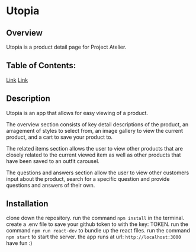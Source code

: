 # Utopia

## Overview
Utopia is a product detail page for Project Atelier.

## Table of Contents:
[Link](#description)
[Link](#installation)

## Description
Utopia is an app that allows for easy viewing of a product.

The overview section consists of key detail descriptions of the product, an arragement of styles to select from, an image gallery to view the current product, and a cart to save your product to.

The related items section allows the user to view other products that are closely related to the current viewed item as well as other products that have been saved to an outfit carousel.

The questions and answers section allow the user to view other customers input about the product, search for a specific question and provide questions and answers of their own.

## Installation
clone down the repository.
run the command `npm install` in the terminal.
create a .env file to save your github token to with the key: TOKEN.
run the command `npm run react-dev` to bundle up the react files.
run the command `npm start` to start the server.
the app runs at url: `http://localhost:3000`
have fun :)
